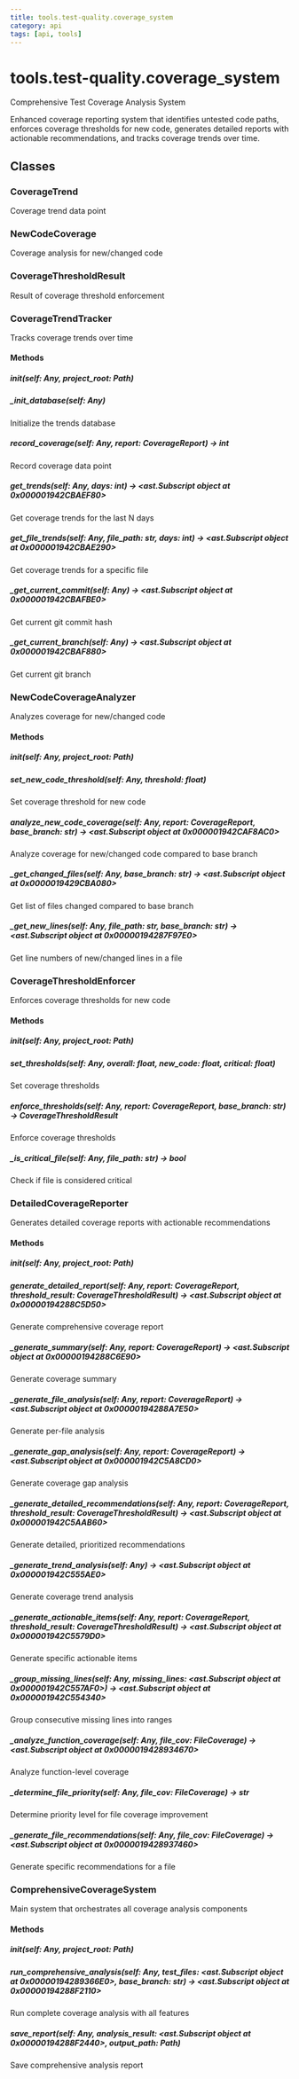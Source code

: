 ```yaml
---
title: tools.test-quality.coverage_system
category: api
tags: [api, tools]
---
```


# tools.test-quality.coverage_system

Comprehensive Test Coverage Analysis System

Enhanced coverage reporting system that identifies untested code paths,
enforces coverage thresholds for new code, generates detailed reports
with actionable recommendations, and tracks coverage trends over time.

## Classes

### CoverageTrend

Coverage trend data point

### NewCodeCoverage

Coverage analysis for new/changed code

### CoverageThresholdResult

Result of coverage threshold enforcement

### CoverageTrendTracker

Tracks coverage trends over time

#### Methods

##### __init__(self: Any, project_root: Path)



##### _init_database(self: Any)

Initialize the trends database

##### record_coverage(self: Any, report: CoverageReport) -> int

Record coverage data point

##### get_trends(self: Any, days: int) -> <ast.Subscript object at 0x000001942CBAEF80>

Get coverage trends for the last N days

##### get_file_trends(self: Any, file_path: str, days: int) -> <ast.Subscript object at 0x000001942CBAE290>

Get coverage trends for a specific file

##### _get_current_commit(self: Any) -> <ast.Subscript object at 0x000001942CBAFBE0>

Get current git commit hash

##### _get_current_branch(self: Any) -> <ast.Subscript object at 0x000001942CBAF880>

Get current git branch

### NewCodeCoverageAnalyzer

Analyzes coverage for new/changed code

#### Methods

##### __init__(self: Any, project_root: Path)



##### set_new_code_threshold(self: Any, threshold: float)

Set coverage threshold for new code

##### analyze_new_code_coverage(self: Any, report: CoverageReport, base_branch: str) -> <ast.Subscript object at 0x000001942CAF8AC0>

Analyze coverage for new/changed code compared to base branch

##### _get_changed_files(self: Any, base_branch: str) -> <ast.Subscript object at 0x0000019429CBA080>

Get list of files changed compared to base branch

##### _get_new_lines(self: Any, file_path: str, base_branch: str) -> <ast.Subscript object at 0x00000194287F97E0>

Get line numbers of new/changed lines in a file

### CoverageThresholdEnforcer

Enforces coverage thresholds for new code

#### Methods

##### __init__(self: Any, project_root: Path)



##### set_thresholds(self: Any, overall: float, new_code: float, critical: float)

Set coverage thresholds

##### enforce_thresholds(self: Any, report: CoverageReport, base_branch: str) -> CoverageThresholdResult

Enforce coverage thresholds

##### _is_critical_file(self: Any, file_path: str) -> bool

Check if file is considered critical

### DetailedCoverageReporter

Generates detailed coverage reports with actionable recommendations

#### Methods

##### __init__(self: Any, project_root: Path)



##### generate_detailed_report(self: Any, report: CoverageReport, threshold_result: CoverageThresholdResult) -> <ast.Subscript object at 0x00000194288C5D50>

Generate comprehensive coverage report

##### _generate_summary(self: Any, report: CoverageReport) -> <ast.Subscript object at 0x00000194288C6E90>

Generate coverage summary

##### _generate_file_analysis(self: Any, report: CoverageReport) -> <ast.Subscript object at 0x00000194288A7E50>

Generate per-file analysis

##### _generate_gap_analysis(self: Any, report: CoverageReport) -> <ast.Subscript object at 0x000001942C5A8CD0>

Generate coverage gap analysis

##### _generate_detailed_recommendations(self: Any, report: CoverageReport, threshold_result: CoverageThresholdResult) -> <ast.Subscript object at 0x000001942C5AAB60>

Generate detailed, prioritized recommendations

##### _generate_trend_analysis(self: Any) -> <ast.Subscript object at 0x000001942C555AE0>

Generate coverage trend analysis

##### _generate_actionable_items(self: Any, report: CoverageReport, threshold_result: CoverageThresholdResult) -> <ast.Subscript object at 0x000001942C5579D0>

Generate specific actionable items

##### _group_missing_lines(self: Any, missing_lines: <ast.Subscript object at 0x000001942C557AF0>) -> <ast.Subscript object at 0x000001942C554340>

Group consecutive missing lines into ranges

##### _analyze_function_coverage(self: Any, file_cov: FileCoverage) -> <ast.Subscript object at 0x0000019428934670>

Analyze function-level coverage

##### _determine_file_priority(self: Any, file_cov: FileCoverage) -> str

Determine priority level for file coverage improvement

##### _generate_file_recommendations(self: Any, file_cov: FileCoverage) -> <ast.Subscript object at 0x0000019428937460>

Generate specific recommendations for a file

### ComprehensiveCoverageSystem

Main system that orchestrates all coverage analysis components

#### Methods

##### __init__(self: Any, project_root: Path)



##### run_comprehensive_analysis(self: Any, test_files: <ast.Subscript object at 0x00000194289366E0>, base_branch: str) -> <ast.Subscript object at 0x00000194288F2110>

Run complete coverage analysis with all features

##### save_report(self: Any, analysis_result: <ast.Subscript object at 0x00000194288F2440>, output_path: Path)

Save comprehensive analysis report

